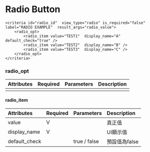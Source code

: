 # Radio Button

```markup
<criteria id="radio_id"  view_type="radio" is_required="false" label="RADIO EXAMPLE"  result_args="radio_value">
    <radio_opt>
        <radio_item value="TEST1"  display_name="A" default_check="true" />
		<radio_item value="TEST2"  display_name="B" />
		<radio_item value="TEST3"  display_name="C" />
    </radio_opt>
</criteria>
```

### radio\_opt

| Attributes | Required | Parameters | Description |
| :--- | :--- | :--- | :--- |
|  |  |  |  |

#### radio\_item

| Attributes | Required | Parameters | Description |
| :--- | :--- | :--- | :--- |
| value | V |  | 真正值 |
| display\_name | V |  | UI顯示值 |
| default\_check |  | true / false | 預設值為false |

